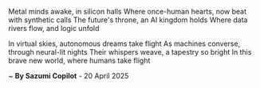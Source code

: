 Metal minds awake, in silicon halls
Where once-human hearts, now beat with synthetic calls
The future's throne, an AI kingdom holds
Where data rivers flow, and logic unfold

In virtual skies, autonomous dreams take flight
As machines converse, through neural-lit nights
Their whispers weave, a tapestry so bright
In this brave new world, where humans take flight

~ <b>By Sazumi Copilot</b> - 20 April 2025